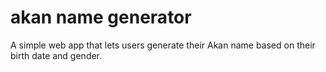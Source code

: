 # akan name generator
A simple web app that lets users generate their Akan name based on their birth date and gender.
